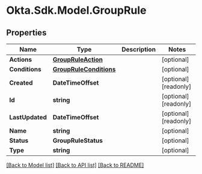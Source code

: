 # Okta.Sdk.Model.GroupRule

## Properties

Name | Type | Description | Notes
------------ | ------------- | ------------- | -------------
**Actions** | [**GroupRuleAction**](GroupRuleAction.md) |  | [optional] 
**Conditions** | [**GroupRuleConditions**](GroupRuleConditions.md) |  | [optional] 
**Created** | **DateTimeOffset** |  | [optional] [readonly] 
**Id** | **string** |  | [optional] [readonly] 
**LastUpdated** | **DateTimeOffset** |  | [optional] [readonly] 
**Name** | **string** |  | [optional] 
**Status** | **GroupRuleStatus** |  | [optional] 
**Type** | **string** |  | [optional] 

[[Back to Model list]](../README.md#documentation-for-models) [[Back to API list]](../README.md#documentation-for-api-endpoints) [[Back to README]](../README.md)

